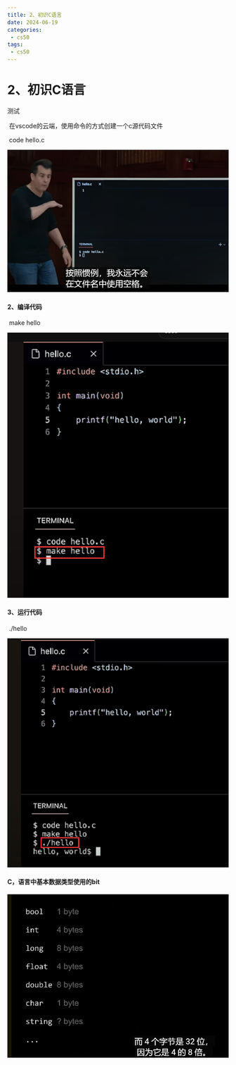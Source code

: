 ```yaml
---
title: 2、初识C语言
date: 2024-06-19
categories:
 - cs50
tags:
 - cs50
---
```




# 2、初识C语言



测试

​	在vscode的云端，使用命令的方式创建一个c源代码文件

​		code hello.c

![1716037182463](../.vuepress/public/images/1716037182463.png)





#### 2、编译代码

​		make hello   

![1716037424903](../.vuepress/public/images/1716037424903.png)







#### 3、运行代码

​	./hello

![1716037494320](../.vuepress/public/images/1716037494320.png)



#### 		C，语言中基本数据类型使用的bit



![1716107341305](../.vuepress/public/images/1716107341305.png)





















































